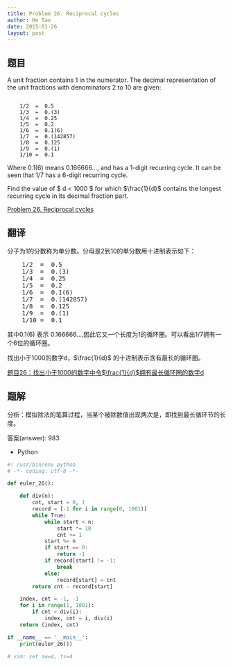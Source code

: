```yaml
---
title: Problem 26. Reciprocal cycles
author: He Tao
date: 2015-01-26
layout: post
---
```


## 题目

A unit fraction contains 1 in the numerator. The decimal representation of the unit fractions with denominators 2 to 10 are given:

<pre><code>
    1/2  = 	0.5
    1/3  = 	0.(3)
    1/4  = 	0.25
    1/5  = 	0.2
    1/6  = 	0.1(6)
    1/7  = 	0.(142857)
    1/8  = 	0.125
    1/9  = 	0.(1)
    1/10 = 	0.1
</code></pre>

Where 0.1(6) means 0.166666..., and has a 1-digit recurring cycle. It can be seen that 1/7 has a 6-digit recurring cycle.

Find the value of $ d < 1000 $ for which $\frac{1}{d}$ contains the longest recurring cycle in its decimal fraction part.

[Problem 26. Reciprocal cycles](https://projecteuler.net/problem=26 "Problem 26")

## 翻译
分子为1的分数称为单分数。分母是2到10的单分数用十进制表示如下：

<pre>
    1/2  = 	0.5
    1/3  = 	0.(3)
    1/4  = 	0.25
    1/5  = 	0.2
    1/6  = 	0.1(6)
    1/7  = 	0.(142857)
    1/8  = 	0.125
    1/9  = 	0.(1)
    1/10 = 	0.1
</pre>

其中0.1(6) 表示 0.166666...,因此它又一个长度为1的循环圈。可以看出1/7拥有一个6位的循环圈。

找出小于1000的数字d，$\frac{1}{d}$ 的十进制表示含有最长的循环圈。

[题目26：找出小于1000的数字中令$\frac{1}{d}$拥有最长循环圈的数字d](http://pe.spiritzhang.com/index.php/2011-05-11-09-44-54/27-2610001dd "题目26")

## 题解

分析：模拟除法的笔算过程，当某个被除数值出现两次是，即找到最长循环节的长度。

答案(answer): 983

+ Python

~~~python
#! /usr/bin/env python
# -*- coding: utf-8 -*-

def euler_26():

    def div(n):
        cnt, start = 0, 1
        record = [-1 for i in range(0, 1001)]
        while True:
            while start < n:
                start *= 10
                cnt += 1
            start %= n
            if start == 0:
                return -1
            if record[start] != -1:
                break
            else:
                record[start] = cnt
        return cnt - record[start]

    index, cnt = -1, -1
    for i in range(1, 1001):
        if cnt < div(i):
            index, cnt = i, div(i)
    return (index, cnt)

if __name__ == '__main__':
    print(euler_26())

# vim: set sw=4, ts=4
~~~